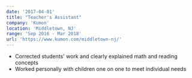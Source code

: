 ```yaml
---
date: '2017-04-01'
title: "Teacher's Assistant"
company: 'Kumon'
location: 'Middletown, NJ'
range: 'Sep 2016 - Mar 2018'
url: 'https://www.kumon.com/middletown-nj/'
---
```


- Corrected students' work and clearly explained math and reading concepts
- Worked personally with children one on one to meet individual needs
